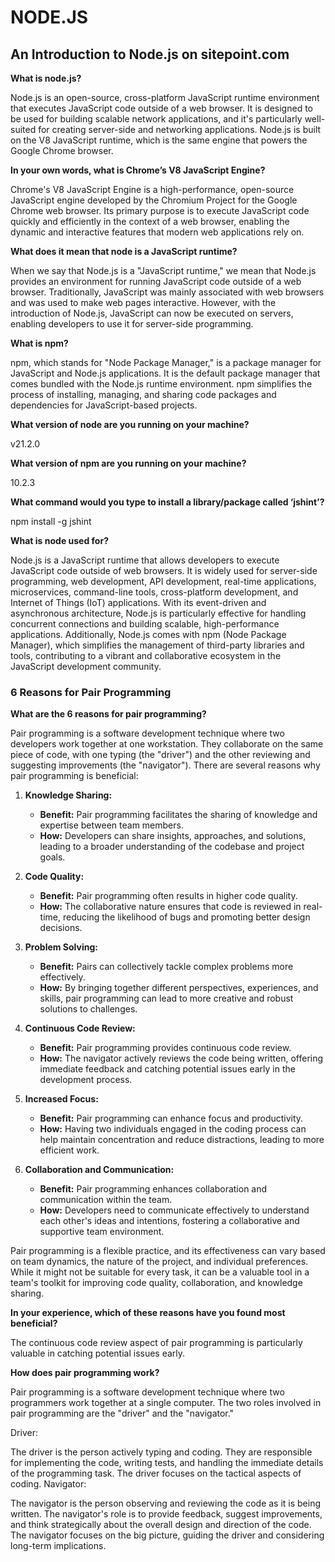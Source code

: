 # NODE.JS

## An Introduction to Node.js on sitepoint.com

**What is node.js?**

Node.js is an open-source, cross-platform JavaScript runtime environment that executes JavaScript code outside of a web browser. It is designed to be used for building scalable network applications, and it's particularly well-suited for creating server-side and networking applications. Node.js is built on the V8 JavaScript runtime, which is the same engine that powers the Google Chrome browser.

**In your own words, what is Chrome’s V8 JavaScript Engine?**

Chrome's V8 JavaScript Engine is a high-performance, open-source JavaScript engine developed by the Chromium Project for the Google Chrome web browser. Its primary purpose is to execute JavaScript code quickly and efficiently in the context of a web browser, enabling the dynamic and interactive features that modern web applications rely on.

**What does it mean that node is a JavaScript runtime?**

When we say that Node.js is a "JavaScript runtime," we mean that Node.js provides an environment for running JavaScript code outside of a web browser. Traditionally, JavaScript was mainly associated with web browsers and was used to make web pages interactive. However, with the introduction of Node.js, JavaScript can now be executed on servers, enabling developers to use it for server-side programming.

**What is npm?**

npm, which stands for "Node Package Manager," is a package manager for JavaScript and Node.js applications. It is the default package manager that comes bundled with the Node.js runtime environment. npm simplifies the process of installing, managing, and sharing code packages and dependencies for JavaScript-based projects.

**What version of node are you running on your machine?**

v21.2.0

**What version of npm are you running on your machine?**

10.2.3

**What command would you type to install a library/package called ‘jshint’?**

npm install -g jshint

**What is node used for?**

Node.js is a JavaScript runtime that allows developers to execute JavaScript code outside of web browsers. It is widely used for server-side programming, web development, API development, real-time applications, microservices, command-line tools, cross-platform development, and Internet of Things (IoT) applications. With its event-driven and asynchronous architecture, Node.js is particularly effective for handling concurrent connections and building scalable, high-performance applications. Additionally, Node.js comes with npm (Node Package Manager), which simplifies the management of third-party libraries and tools, contributing to a vibrant and collaborative ecosystem in the JavaScript development community.

### 6 Reasons for Pair Programming

**What are the 6 reasons for pair programming?**

Pair programming is a software development technique where two developers work together at one workstation. They collaborate on the same piece of code, with one typing (the "driver") and the other reviewing and suggesting improvements (the "navigator"). There are several reasons why pair programming is beneficial:

1. **Knowledge Sharing:**
   - **Benefit:** Pair programming facilitates the sharing of knowledge and expertise between team members.
   - **How:** Developers can share insights, approaches, and solutions, leading to a broader understanding of the codebase and project goals.

2. **Code Quality:**
   - **Benefit:** Pair programming often results in higher code quality.
   - **How:** The collaborative nature ensures that code is reviewed in real-time, reducing the likelihood of bugs and promoting better design decisions.

3. **Problem Solving:**
   - **Benefit:** Pairs can collectively tackle complex problems more effectively.
   - **How:** By bringing together different perspectives, experiences, and skills, pair programming can lead to more creative and robust solutions to challenges.

4. **Continuous Code Review:**
   - **Benefit:** Pair programming provides continuous code review.
   - **How:** The navigator actively reviews the code being written, offering immediate feedback and catching potential issues early in the development process.

5. **Increased Focus:**
   - **Benefit:** Pair programming can enhance focus and productivity.
   - **How:** Having two individuals engaged in the coding process can help maintain concentration and reduce distractions, leading to more efficient work.

6. **Collaboration and Communication:**
   - **Benefit:** Pair programming enhances collaboration and communication within the team.
   - **How:** Developers need to communicate effectively to understand each other's ideas and intentions, fostering a collaborative and supportive team environment.

Pair programming is a flexible practice, and its effectiveness can vary based on team dynamics, the nature of the project, and individual preferences. While it might not be suitable for every task, it can be a valuable tool in a team's toolkit for improving code quality, collaboration, and knowledge sharing.

**In your experience, which of these reasons have you found most beneficial?**

The continuous code review aspect of pair programming is particularly valuable in catching potential issues early.

**How does pair programming work?**

Pair programming is a software development technique where two programmers work together at a single computer. The two roles involved in pair programming are the "driver" and the "navigator."

Driver:

The driver is the person actively typing and coding.
They are responsible for implementing the code, writing tests, and handling the immediate details of the programming task.
The driver focuses on the tactical aspects of coding.
Navigator:

The navigator is the person observing and reviewing the code as it is being written.
The navigator's role is to provide feedback, suggest improvements, and think strategically about the overall design and direction of the code.
The navigator focuses on the big picture, guiding the driver and considering long-term implications.
